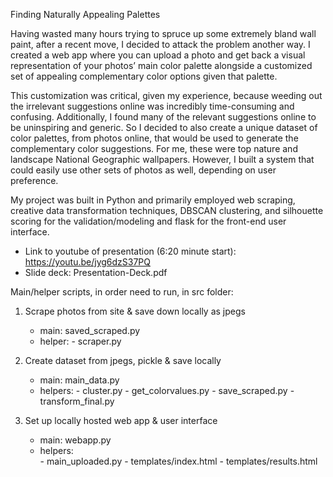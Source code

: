Finding Naturally Appealing Palettes

Having wasted many hours trying to spruce up some extremely bland wall paint, after a recent move, I decided to attack the problem another way. I created a web app where you can upload a photo and get back a visual representation of your photos’ main color palette alongside a customized set of appealing complementary color options given that palette.

This customization was critical, given my experience, because weeding out the irrelevant suggestions online was incredibly time-consuming and confusing. Additionally, I found many of the relevant suggestions online to be uninspiring and generic. So I decided to also create a unique dataset of color palettes, from photos online, that would be used to generate the complementary color suggestions. For me, these were top nature and landscape National Geographic wallpapers. However, I built a system that could easily use other sets of photos as well, depending on user preference.

My project was built in Python and primarily employed web scraping, creative data transformation techniques, DBSCAN clustering, and silhouette scoring for the validation/modeling and flask for the front-end user interface.


- Link to youtube of presentation (6:20 minute start): https://youtu.be/jyg6dzS37PQ
- Slide deck: Presentation-Deck.pdf


Main/helper scripts, in order need to run, in src folder:

1. Scrape photos from site & save down locally as jpegs
    - main: saved_scraped.py
    - helper:
            - scraper.py

2. Create dataset from jpegs, pickle & save locally
    - main: main_data.py
    - helpers:
            - cluster.py
            - get_colorvalues.py
            - save_scraped.py
            - transform_final.py

3. Set up locally hosted web app & user interface
    - main: webapp.py
    - helpers:    
            - main_uploaded.py
            - templates/index.html
            - templates/results.html
